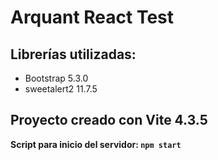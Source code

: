 # Arquant React Test

## Librerías utilizadas:

 - Bootstrap 5.3.0
 - sweetalert2 11.7.5

 ## Proyecto creado con Vite 4.3.5
 **Script para inicio del servidor: ``npm start``**